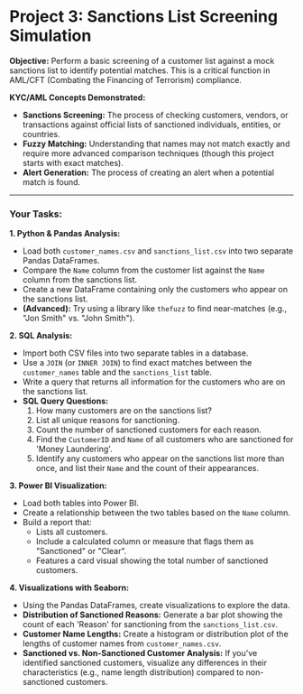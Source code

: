 # Project 3: Sanctions List Screening Simulation

**Objective:** Perform a basic screening of a customer list against a mock sanctions list to identify potential matches. This is a critical function in AML/CFT (Combating the Financing of Terrorism) compliance.

**KYC/AML Concepts Demonstrated:**
*   **Sanctions Screening:** The process of checking customers, vendors, or transactions against official lists of sanctioned individuals, entities, or countries.
*   **Fuzzy Matching:** Understanding that names may not match exactly and require more advanced comparison techniques (though this project starts with exact matches).
*   **Alert Generation:** The process of creating an alert when a potential match is found.

---

### Your Tasks:

**1. Python & Pandas Analysis:**
*   Load both `customer_names.csv` and `sanctions_list.csv` into two separate Pandas DataFrames.
*   Compare the `Name` column from the customer list against the `Name` column from the sanctions list.
*   Create a new DataFrame containing only the customers who appear on the sanctions list.
*   **(Advanced):** Try using a library like `thefuzz` to find near-matches (e.g., "Jon Smith" vs. "John Smith").

**2. SQL Analysis:**
*   Import both CSV files into two separate tables in a database.
*   Use a `JOIN` (or `INNER JOIN`) to find exact matches between the `customer_names` table and the `sanctions_list` table.
*   Write a query that returns all information for the customers who are on the sanctions list.
*   **SQL Query Questions:**
    1.  How many customers are on the sanctions list?
    2.  List all unique reasons for sanctioning.
    3.  Count the number of sanctioned customers for each reason.
    4.  Find the `CustomerID` and `Name` of all customers who are sanctioned for 'Money Laundering'.
    5.  Identify any customers who appear on the sanctions list more than once, and list their `Name` and the count of their appearances.

**3. Power BI Visualization:**
*   Load both tables into Power BI.
*   Create a relationship between the two tables based on the `Name` column.
*   Build a report that:
    *   Lists all customers.
    *   Include a calculated column or measure that flags them as "Sanctioned" or "Clear".
    *   Features a card visual showing the total number of sanctioned customers.

**4. Visualizations with Seaborn:**
*   Using the Pandas DataFrames, create visualizations to explore the data.
*   **Distribution of Sanctioned Reasons:** Generate a bar plot showing the count of each 'Reason' for sanctioning from the `sanctions_list.csv`.
*   **Customer Name Lengths:** Create a histogram or distribution plot of the lengths of customer names from `customer_names.csv`.
*   **Sanctioned vs. Non-Sanctioned Customer Analysis:** If you've identified sanctioned customers, visualize any differences in their characteristics (e.g., name length distribution) compared to non-sanctioned customers.
